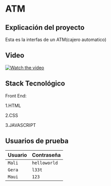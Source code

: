 # ATM
## Explicación del proyecto
Esta es la interfas de un ATM(cajero automatico)

## Video

[![Watch the video](https://i.imgur.com/ZLS8Fxf.png)](https://youtu.be/9FnRRrK_nHY)

## Stack Tecnológico 
Front End:

1.HTML

2.CSS

3.JAVASCRIPT

## Usuarios de prueba

| Usuario   | Contraseña  |
| :-------- | :---------- |
| `Mali`    | `helloworld`|
| `Gera`    | `l33t`      |
| `Maui`    | `123`       |
